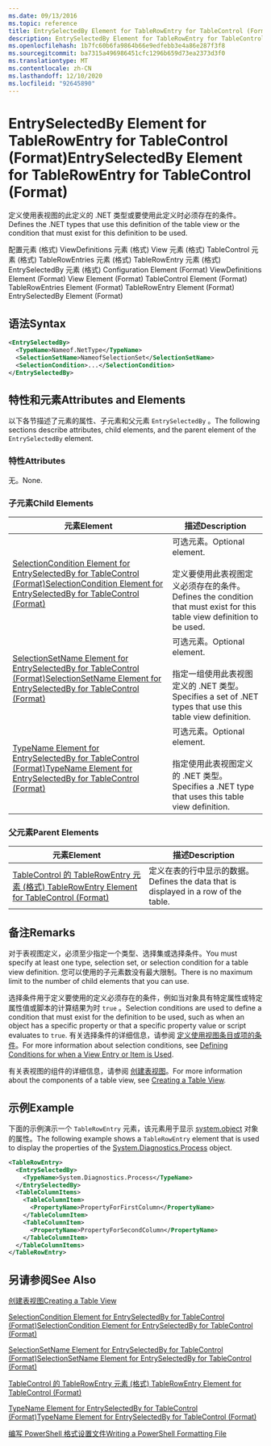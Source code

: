 ```yaml
---
ms.date: 09/13/2016
ms.topic: reference
title: EntrySelectedBy Element for TableRowEntry for TableControl (Format)
description: EntrySelectedBy Element for TableRowEntry for TableControl (Format)
ms.openlocfilehash: 1b7fc60b6fa9864b66e9edfebb3e4a86e287f3f8
ms.sourcegitcommit: ba7315a496986451cfc1296b659d73ea2373d3f0
ms.translationtype: MT
ms.contentlocale: zh-CN
ms.lasthandoff: 12/10/2020
ms.locfileid: "92645890"
---
```

# <a name="entryselectedby-element-for-tablerowentry--for-tablecontrol-format"></a><span data-ttu-id="48913-103">EntrySelectedBy Element for TableRowEntry for TableControl (Format)</span><span class="sxs-lookup"><span data-stu-id="48913-103">EntrySelectedBy Element for TableRowEntry  for TableControl (Format)</span></span>

<span data-ttu-id="48913-104">定义使用表视图的此定义的 .NET 类型或要使用此定义时必须存在的条件。</span><span class="sxs-lookup"><span data-stu-id="48913-104">Defines the .NET types that use this definition of the table view or the condition that must exist for this definition to be used.</span></span>

<span data-ttu-id="48913-105">配置元素 (格式) ViewDefinitions 元素 (格式) View 元素 (格式) TableControl 元素 (格式) TableRowEntries 元素 (格式) TableRowEntry 元素 (格式) EntrySelectedBy 元素 (格式) </span><span class="sxs-lookup"><span data-stu-id="48913-105">Configuration Element (Format) ViewDefinitions Element (Format) View Element (Format) TableControl Element (Format) TableRowEntries Element (Format) TableRowEntry Element (Format) EntrySelectedBy Element (Format)</span></span>

## <a name="syntax"></a><span data-ttu-id="48913-106">语法</span><span class="sxs-lookup"><span data-stu-id="48913-106">Syntax</span></span>

```xml
<EntrySelectedBy>
  <TypeName>Nameof.NetType</TypeName>
  <SelectionSetName>NameofSelectionSet</SelectionSetName>
  <SelectionCondition>...</SelectionCondition>
</EntrySelectedBy>
```

## <a name="attributes-and-elements"></a><span data-ttu-id="48913-107">特性和元素</span><span class="sxs-lookup"><span data-stu-id="48913-107">Attributes and Elements</span></span>

<span data-ttu-id="48913-108">以下各节描述了元素的属性、子元素和父元素 `EntrySelectedBy` 。</span><span class="sxs-lookup"><span data-stu-id="48913-108">The following sections describe attributes, child elements, and the parent element of the `EntrySelectedBy` element.</span></span>

### <a name="attributes"></a><span data-ttu-id="48913-109">特性</span><span class="sxs-lookup"><span data-stu-id="48913-109">Attributes</span></span>

<span data-ttu-id="48913-110">无。</span><span class="sxs-lookup"><span data-stu-id="48913-110">None.</span></span>

### <a name="child-elements"></a><span data-ttu-id="48913-111">子元素</span><span class="sxs-lookup"><span data-stu-id="48913-111">Child Elements</span></span>

|<span data-ttu-id="48913-112">元素</span><span class="sxs-lookup"><span data-stu-id="48913-112">Element</span></span>|<span data-ttu-id="48913-113">描述</span><span class="sxs-lookup"><span data-stu-id="48913-113">Description</span></span>|
|-------------|-----------------|
|[<span data-ttu-id="48913-114">SelectionCondition Element for EntrySelectedBy for TableControl (Format)</span><span class="sxs-lookup"><span data-stu-id="48913-114">SelectionCondition Element for EntrySelectedBy for TableControl (Format)</span></span>](./selectioncondition-element-for-entryselectedby-for-tablecontrol-format.md)|<span data-ttu-id="48913-115">可选元素。</span><span class="sxs-lookup"><span data-stu-id="48913-115">Optional element.</span></span><br /><br /> <span data-ttu-id="48913-116">定义要使用此表视图定义必须存在的条件。</span><span class="sxs-lookup"><span data-stu-id="48913-116">Defines the condition that must exist for this table view definition to be used.</span></span>|
|[<span data-ttu-id="48913-117">SelectionSetName Element for EntrySelectedBy for TableControl (Format)</span><span class="sxs-lookup"><span data-stu-id="48913-117">SelectionSetName Element for EntrySelectedBy for TableControl (Format)</span></span>](./selectionsetname-element-for-entryselectedby-for-tablecontrol-format.md)|<span data-ttu-id="48913-118">可选元素。</span><span class="sxs-lookup"><span data-stu-id="48913-118">Optional element.</span></span><br /><br /> <span data-ttu-id="48913-119">指定一组使用此表视图定义的 .NET 类型。</span><span class="sxs-lookup"><span data-stu-id="48913-119">Specifies a set of .NET types that use this table view definition.</span></span>|
|[<span data-ttu-id="48913-120">TypeName Element for EntrySelectedBy for TableControl (Format)</span><span class="sxs-lookup"><span data-stu-id="48913-120">TypeName Element for EntrySelectedBy for TableControl (Format)</span></span>](./typename-element-for-entryselectedby-for-tablecontrol-format.md)|<span data-ttu-id="48913-121">可选元素。</span><span class="sxs-lookup"><span data-stu-id="48913-121">Optional element.</span></span><br /><br /> <span data-ttu-id="48913-122">指定使用此表视图定义的 .NET 类型。</span><span class="sxs-lookup"><span data-stu-id="48913-122">Specifies a .NET type that uses this table view definition.</span></span>|

### <a name="parent-elements"></a><span data-ttu-id="48913-123">父元素</span><span class="sxs-lookup"><span data-stu-id="48913-123">Parent Elements</span></span>

|<span data-ttu-id="48913-124">元素</span><span class="sxs-lookup"><span data-stu-id="48913-124">Element</span></span>|<span data-ttu-id="48913-125">描述</span><span class="sxs-lookup"><span data-stu-id="48913-125">Description</span></span>|
|-------------|-----------------|
|[<span data-ttu-id="48913-126">TableControl 的 TableRowEntry 元素 (格式) </span><span class="sxs-lookup"><span data-stu-id="48913-126">TableRowEntry Element for TableControl (Format)</span></span>](./tablerowentry-element-for-tablerowentries-for-tablecontrol-format.md)|<span data-ttu-id="48913-127">定义在表的行中显示的数据。</span><span class="sxs-lookup"><span data-stu-id="48913-127">Defines the data that is displayed in a row of the table.</span></span>|

## <a name="remarks"></a><span data-ttu-id="48913-128">备注</span><span class="sxs-lookup"><span data-stu-id="48913-128">Remarks</span></span>

<span data-ttu-id="48913-129">对于表视图定义，必须至少指定一个类型、选择集或选择条件。</span><span class="sxs-lookup"><span data-stu-id="48913-129">You must specify at least one type, selection set, or selection condition for a table view definition.</span></span> <span data-ttu-id="48913-130">您可以使用的子元素数没有最大限制。</span><span class="sxs-lookup"><span data-stu-id="48913-130">There is no maximum limit to the number of child elements that you can use.</span></span>

<span data-ttu-id="48913-131">选择条件用于定义要使用的定义必须存在的条件，例如当对象具有特定属性或特定属性值或脚本的计算结果为时 `true` 。</span><span class="sxs-lookup"><span data-stu-id="48913-131">Selection conditions are used to define a condition that must exist for the definition to be used, such as when an object has a specific property or that a specific property value or script evaluates to `true`.</span></span> <span data-ttu-id="48913-132">有关选择条件的详细信息，请参阅 [定义使用视图条目或项的条件](./defining-conditions-for-displaying-data.md)。</span><span class="sxs-lookup"><span data-stu-id="48913-132">For more information about selection conditions, see [Defining Conditions for when a View Entry or Item is Used](./defining-conditions-for-displaying-data.md).</span></span>

<span data-ttu-id="48913-133">有关表视图的组件的详细信息，请参阅 [创建表视图](./creating-a-table-view.md)。</span><span class="sxs-lookup"><span data-stu-id="48913-133">For more information about the components of a table view, see [Creating a Table View](./creating-a-table-view.md).</span></span>

## <a name="example"></a><span data-ttu-id="48913-134">示例</span><span class="sxs-lookup"><span data-stu-id="48913-134">Example</span></span>

<span data-ttu-id="48913-135">下面的示例演示一个 `TableRowEntry` 元素，该元素用于显示 [system.object](/dotnet/api/System.Diagnostics.Process) 对象的属性。</span><span class="sxs-lookup"><span data-stu-id="48913-135">The following example shows a `TableRowEntry` element that is used to display the properties of the [System.Diagnostics.Process](/dotnet/api/System.Diagnostics.Process) object.</span></span>

```xml
<TableRowEntry>
  <EntrySelectedBy>
    <TypeName>System.Diagnostics.Process</TypeName>
  </EntrySelectedBy>
  <TableColumnItems>
    <TableColumnItem>
      <PropertyName>PropertyForFirstColumn</PropertyName>
    </TableColumnItem>
    <TableColumnItem>
      <PropertyName>PropertyForSecondColumn</PropertyName>
    </TableColumnItem>
  </TableColumnItems>
</TableRowEntry>
```

## <a name="see-also"></a><span data-ttu-id="48913-136">另请参阅</span><span class="sxs-lookup"><span data-stu-id="48913-136">See Also</span></span>

[<span data-ttu-id="48913-137">创建表视图</span><span class="sxs-lookup"><span data-stu-id="48913-137">Creating a Table View</span></span>](./creating-a-table-view.md)

[<span data-ttu-id="48913-138">SelectionCondition Element for EntrySelectedBy for TableControl (Format)</span><span class="sxs-lookup"><span data-stu-id="48913-138">SelectionCondition Element for EntrySelectedBy for TableControl (Format)</span></span>](./selectioncondition-element-for-entryselectedby-for-tablecontrol-format.md)

[<span data-ttu-id="48913-139">SelectionSetName Element for EntrySelectedBy for TableControl (Format)</span><span class="sxs-lookup"><span data-stu-id="48913-139">SelectionSetName Element for EntrySelectedBy for TableControl (Format)</span></span>](./selectionsetname-element-for-entryselectedby-for-tablecontrol-format.md)

[<span data-ttu-id="48913-140">TableControl 的 TableRowEntry 元素 (格式) </span><span class="sxs-lookup"><span data-stu-id="48913-140">TableRowEntry Element for TableControl (Format)</span></span>](./tablerowentry-element-for-tablerowentries-for-tablecontrol-format.md)

[<span data-ttu-id="48913-141">TypeName Element for EntrySelectedBy for TableControl (Format)</span><span class="sxs-lookup"><span data-stu-id="48913-141">TypeName Element for EntrySelectedBy for TableControl (Format)</span></span>](./typename-element-for-entryselectedby-for-tablecontrol-format.md)

[<span data-ttu-id="48913-142">编写 PowerShell 格式设置文件</span><span class="sxs-lookup"><span data-stu-id="48913-142">Writing a PowerShell Formatting File</span></span>](./writing-a-powershell-formatting-file.md)
